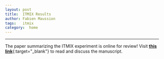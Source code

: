 ```yaml
---
layout: post
title:  ITMIX Results
author: Fabien Maussion
tags: 	itmix
category:  home
---
```

<!-- Start Writing Below in Markdown -->

---

The paper summarizing the ITMIX experiment is online for review! Visit [**this link**][1]{:target="_blank"} to read and discuss the manuscript.

[1]:http://www.the-cryosphere-discuss.net/tc-2016-250/


	
